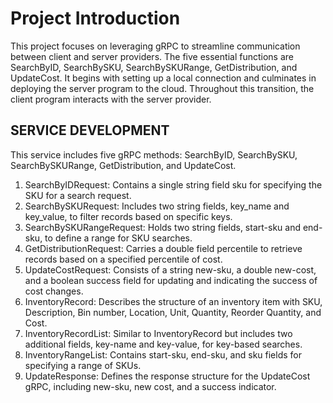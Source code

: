 # Project Introduction
This project focuses on leveraging gRPC to streamline communication between client and server providers. The
five essential functions are SearchByID, SearchBySKU, SearchBySKURange, GetDistribution, and UpdateCost. It begins with
setting up a local connection and culminates in deploying the
server program to the cloud. Throughout this transition, the
client program interacts with the server provider.

##  SERVICE DEVELOPMENT
This service includes five gRPC methods: SearchByID,
SearchBySKU, SearchBySKURange, GetDistribution, and
UpdateCost.
1) SearchByIDRequest: Contains a single string field sku
for specifying the SKU for a search request.  
2) SearchBySKURequest: Includes two string fields, key_name and key_value, to filter records based on specific
keys.  
3) SearchBySKURangeRequest: Holds two string fields,
start-sku and end-sku, to define a range for SKU searches.  
4) GetDistributionRequest: Carries a double field percentile
to retrieve records based on a specified percentile of cost.  
5) UpdateCostRequest: Consists of a string new-sku, a double new-cost, and a boolean success field for updating
and indicating the success of cost changes.  
6) InventoryRecord: Describes the structure of an inventory
item with SKU, Description, Bin number, Location, Unit,
Quantity, Reorder Quantity, and Cost.  
7) InventoryRecordList: Similar to InventoryRecord but includes two additional fields, key-name and key-value, for
key-based searches.  
8) InventoryRangeList: Contains start-sku, end-sku, and sku
fields for specifying a range of SKUs.  
9) UpdateResponse: Defines the response structure for the
UpdateCost gRPC, including new-sku, new cost, and a
success indicator.  
